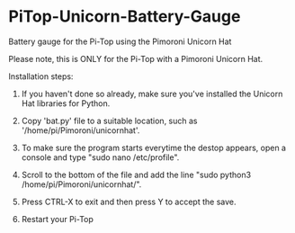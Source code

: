 # PiTop-Unicorn-Battery-Gauge
Battery gauge for the Pi-Top using the Pimoroni Unicorn Hat

Please note, this is ONLY for the Pi-Top with a Pimoroni Unicorn Hat.

Installation steps:

1. If you haven't done so already, make sure you've installed the Unicorn Hat libraries for Python.

2. Copy 'bat.py' file to a suitable location, such as '/home/pi/Pimoroni/unicornhat'.
 
3. To make sure the program starts everytime the destop appears, open a console and type "sudo nano /etc/profile".

4. Scroll to the bottom of the file and add the line "sudo python3 /home/pi/Pimoroni/unicornhat/".

5. Press CTRL-X to exit and then press Y to accept the save.

6. Restart your Pi-Top
